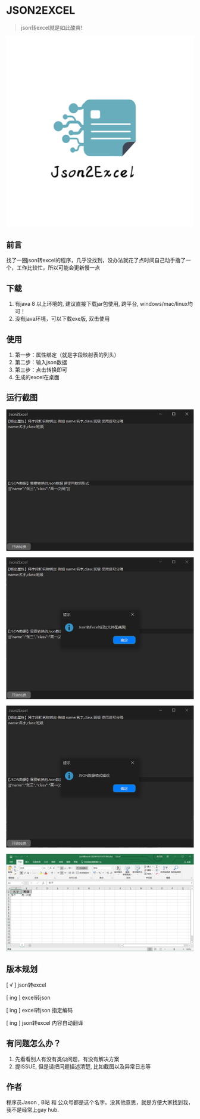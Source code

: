 # JSON2EXCEL
> json转excel就是如此酸爽!

![logo](https://github.com/LovebuildJ/Json2Excel/blob/main/banner.png)

## 前言
找了一圈json转excel的程序，几乎没找到，没办法就花了点时间自己动手撸了一个，工作比较忙，所以可能会更新慢一点


## 下载
1. 有java 8 以上环境的, 建议直接下载jar包使用, 跨平台, windows/mac/linux均可！
2. 没有java环境，可以下载exe版, 双击使用

## 使用
1. 第一步：属性绑定（就是字段映射表的列头）
2. 第二步：输入json数据
3. 第三步：点击转换即可
4. 生成的excel在桌面

## 运行截图

![](https://github.com/LovebuildJ/Json2Excel/blob/main/mian.png)

![](https://github.com/LovebuildJ/Json2Excel/blob/main/success.png)

![](https://github.com/LovebuildJ/Json2Excel/blob/main/fail.png)

![](https://github.com/LovebuildJ/Json2Excel/blob/main/excel.png)

## 版本规划
[ √ ] json转excel

[ ing ] excel转json 

[ ing ] excel转json 指定编码

[ ing ] json转excel 内容自动翻译

## 有问题怎么办？
1. 先看看别人有没有类似问题，有没有解决方案
2. 提ISSUE, 但是请把问题描述清楚, 比如截图以及异常日志等

## 作者
程序员Jason , B站 和 公众号都是这个名字。没其他意思，就是方便大家找到我，我不是经常上gay hub.
